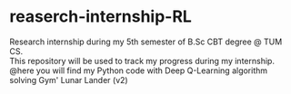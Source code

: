 # reaserch-internship-RL
Research internship during my 5th semester of B.Sc CBT degree @ TUM CS.   
This repository will be used to track my progress during my internship. @here you will find my Python code with Deep Q-Learning algorithm solving Gym' Lunar Lander (v2)
